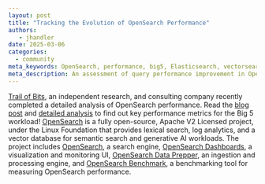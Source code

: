 ```yaml
---
layout: post
title: "Tracking the Evolution of OpenSearch Performance"
authors:
   - jhandler
date: 2025-03-06
categories:
  - community
meta_keywords: OpenSearch, performance, big5, Elasticsearch, vectorsearch, TrailOfBits, benchmarks
meta_description: An assessment of query performance improvement in OpenSearch and a comparison with Elasticsearch performance
---
```


[Trail of Bits](https://www.trailofbits.com/), an independent research, and consulting company recently completed a detailed analysis of OpenSearch performance. Read the [blog post](https://blog.trailofbits.com/2025/03/06/benchmarking-opensearch-and-elasticsearch/) and [detailed analysis](https://github.com/trailofbits/publications/blob/master/reports/OpenSearch-Benchmarking.pdf) to find out key performance metrics for the Big 5 workload! [OpenSearch](https://opensearch.org/) is a fully open-source, Apache V2 Licensed project, under the Linux Foundation that provides lexical search, log analytics, and a vector database for semantic search and generative AI workloads. The project includes [OpenSearch](https://github.com/opensearch-project/OpenSearch), a search engine, [OpenSearch Dashboards](https://opensearch.org/docs/latest/dashboards/), a visualization and monitoring UI, [OpenSearch Data Prepper](https://opensearch.org/docs/latest/data-prepper/), an ingestion and processing engine, and [OpenSearch Benchmark](https://opensearch.org/docs/latest/benchmark/), a benchmarking tool for measuring OpenSearch performance.


